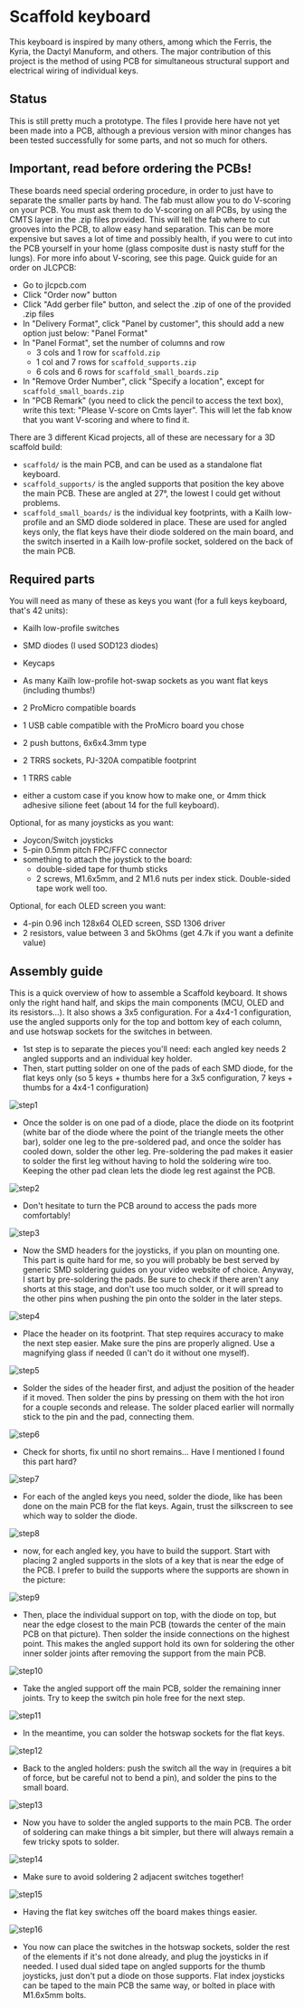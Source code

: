 Scaffold keyboard
=================

This keyboard is inspired by many others, among which the Ferris, the Kyria, the Dactyl Manuform, and others.
The major contribution of this project is the method of using PCB for simultaneous structural support and electrical wiring of individual keys.

Status
------

This is still pretty much a prototype. The files I provide here have not yet been made into a PCB, although a previous version with minor changes has been tested successfully for some parts, and not so much for others.

Important, read before ordering the PCBs!
-----------------------------------------

These boards need special ordering procedure, in order to just have to separate the smaller parts by hand. The fab must allow you to do V-scoring on your PCB. You must ask them to do V-scoring on all PCBs, by using the CMTS layer in the .zip files provided. This will tell the fab where to cut grooves into the PCB, to allow easy hand separation. This can be more expensive but saves a lot of time and possibly health, if you were to cut into the PCB yourself in your home (glass composite dust is nasty stuff for the lungs).
For more info about V-scoring, see this page.
Quick guide for an order on JLCPCB:
* Go to jlcpcb.com
* Click "Order now" button
* Click "Add gerber file" button, and select the .zip of one of the provided .zip files
* In "Delivery Format", click "Panel by customer", this should add a new option just below: "Panel Format"
* In "Panel Format", set the number of columns and row
    * 3 cols and 1 row for `scaffold.zip`
    * 1 col and 7 rows for `scaffold_supports.zip`
    * 6 cols and 6 rows for `scaffold_small_boards.zip`
* In "Remove Order Number", click "Specify a location", except for `scaffold_small_boards.zip`
* In "PCB Remark" (you need to click the pencil to access the text box), write this text: "Please V-score on Cmts layer". This will let the fab know that you want V-scoring and where to find it.

There are 3 different Kicad projects, all of these are necessary for a 3D scaffold build:
* `scaffold/` is the main PCB, and can be used as a standalone flat keyboard.
* `scaffold_supports/` is the angled supports that position the key above the main PCB. These are angled at 27°, the lowest I could get without problems.
* `scaffold_small_boards/` is the individual key footprints, with a Kailh low-profile and an SMD diode soldered in place. These are used for angled keys only, the flat keys have their diode soldered on the main board, and the switch inserted in a Kailh low-profile socket, soldered on the back of the main PCB.

Required parts
--------------

You will need as many of these as keys you want (for a full keys keyboard, that's 42 units):
* Kailh low-profile switches
* SMD diodes (I used SOD123 diodes)
* Keycaps

* As many Kailh low-profile hot-swap sockets as you want flat keys (including thumbs!)
* 2 ProMicro compatible boards
* 1 USB cable compatible with the ProMicro board you chose
* 2 push buttons, 6x6x4.3mm type
* 2 TRRS sockets, PJ-320A compatible footprint
* 1 TRRS cable
* either a custom case if you know how to make one, or 4mm thick adhesive silione feet (about 14 for the full keyboard).

Optional, for as many joysticks as you want:
* Joycon/Switch joysticks
* 5-pin 0.5mm pitch FPC/FFC connector
* something to attach the joystick to the board:
    * double-sided tape for thumb sticks
    * 2 screws, M1.6x5mm, and 2 M1.6 nuts per index stick. Double-sided tape work well too.

Optional, for each OLED screen you want:
* 4-pin 0.96 inch 128x64 OLED screen, SSD 1306 driver
* 2 resistors, value between 3 and 5kOhms (get 4.7k if you want a definite value)

Assembly guide
--------------

This is a quick overview of how to assemble a Scaffold keyboard. It shows only the right hand half, and skips the main components (MCU, OLED and its resistors...). It also shows a 3x5 configuration. For a 4x4-1 configuration, use the angled supports only for the top and bottom key of each column, and use hotswap sockets for the switches in between.

* 1st step is to separate the pieces you'll need: each angled key needs 2 angled supports and an individual key holder.
* Then, start putting solder on one of the pads of each SMD diode, for the flat keys only (so 5 keys + thumbs here for a 3x5 configuration, 7 keys + thumbs for a 4x4-1 configuration)

![step1](https://github.com/choubbikeyboards/scaffold/blob/main/tutorial_img/1-pre_solder_SMD.jpg)
* Once the solder is on one pad of a diode, place the diode on its footprint (white bar of the diode where the point of the triangle meets the other bar), solder one leg to the pre-soldered pad, and once the solder has cooled down, solder the other leg. Pre-soldering the pad makes it easier to solder the first leg without having to hold the soldering wire too. Keeping the other pad clean lets the diode leg rest against the PCB.

![step2](https://github.com/choubbikeyboards/scaffold/blob/main/tutorial_img/2-solder_SMD.jpg)
* Don't hesitate to turn the PCB around to access the pads more comfortably! 

![step3](https://github.com/choubbikeyboards/scaffold/blob/main/tutorial_img/3-turn_PCB_solder_SMD.jpg)
* Now the SMD headers for the joysticks, if you plan on mounting one. This part is quite hard for me, so you will probably be best served by generic SMD soldering guides on your video website of choice. Anyway, I start by pre-soldering the pads. Be sure to check if there aren't any shorts at this stage, and don't use too much solder, or it will spread to the other pins when pushing the pin onto the solder in the later steps.

![step4](https://github.com/choubbikeyboards/scaffold/blob/main/tutorial_img/4-pre_solder_SMD_header.jpg)
* Place the header on its footprint. That step requires accuracy to make the next step easier. Make sure the pins are properly aligned. Use a magnifying glass if needed (I can't do it without one myself).

![step5](https://github.com/choubbikeyboards/scaffold/blob/main/tutorial_img/5-place_SMD_header_accurately.jpg)
* Solder the sides of the header first, and adjust the position of the header if it moved. Then solder the pins by pressing on them with the hot iron for a couple seconds and release. The solder placed earlier will normally stick to the pin and the pad, connecting them.

![step6](https://github.com/choubbikeyboards/scaffold/blob/main/tutorial_img/6-solder_SMD_header_sides.jpg)
* Check for shorts, fix until no short remains... Have I mentioned I found this part hard?

![step7](https://github.com/choubbikeyboards/scaffold/blob/main/tutorial_img/7-desolder_shorts_SMD_header.jpg)
* For each of the angled keys you need, solder the diode, like has been done on the main PCB for the flat keys. Again, trust the silkscreen to see which way to solder the diode.

![step8](https://github.com/choubbikeyboards/scaffold/blob/main/tutorial_img/8-solder_SMD_diodes_small_boards.jpg)
* now, for each angled key, you have to build the support. Start with placing 2 angled supports in the slots of a key that is near the edge of the PCB. I prefer to build the supports where the supports are shown in the picture:

![step9](https://github.com/choubbikeyboards/scaffold/blob/main/tutorial_img/9-place_angled_supports.jpg)
* Then, place the individual support on top, with the diode on top, but near the edge closest to the main PCB (towards the center of the main PCB on that picture). Then solder the inside connections on the highest point. This makes the angled support hold its own for soldering the other inner solder joints after removing the support from the main PCB.

![step10](https://github.com/choubbikeyboards/scaffold/blob/main/tutorial_img/10-solder_angled_supports_to_small_board.jpg)
* Take the angled support off the main PCB, solder the remaining inner joints. Try to keep the switch pin hole free for the next step.

![step11](https://github.com/choubbikeyboards/scaffold/blob/main/tutorial_img/11-solder_angled_supports_to_small_board_2.jpg)
* In the meantime, you can solder the hotswap sockets for the flat keys.

![step12](https://github.com/choubbikeyboards/scaffold/blob/main/tutorial_img/12-solder_hotswap_sockets.jpg)
* Back to the angled holders: push the switch all the way in (requires a bit of force, but be careful not to bend a pin), and solder the pins to the small board.

![step13](https://github.com/choubbikeyboards/scaffold/blob/main/tutorial_img/13-solder_switch_to_small_board.jpg)
* Now you have to solder the angled supports to the main PCB. The order of soldering can make things a bit simpler, but there will always remain a few tricky spots to solder.

![step14](https://github.com/choubbikeyboards/scaffold/blob/main/tutorial_img/14-solder_angled_keys_1.jpg)
* Make sure to avoid soldering 2 adjacent switches together!

![step15](https://github.com/choubbikeyboards/scaffold/blob/main/tutorial_img/15-solder_angled_keys_2.jpg)
* Having the flat key switches off the board makes things easier.

![step16](https://github.com/choubbikeyboards/scaffold/blob/main/tutorial_img/16-solder_angled_keys_3.jpg)
* You now can place the switches in the hotswap sockets, solder the rest of the elements if it's not done already, and plug the joysticks in if needed. I used dual sided tape on angled supports for the thumb joysticks, just don't put a diode on those supports. Flat index joysticks can be taped to the main PCB the same way, or bolted in place with M1.6x5mm bolts.

